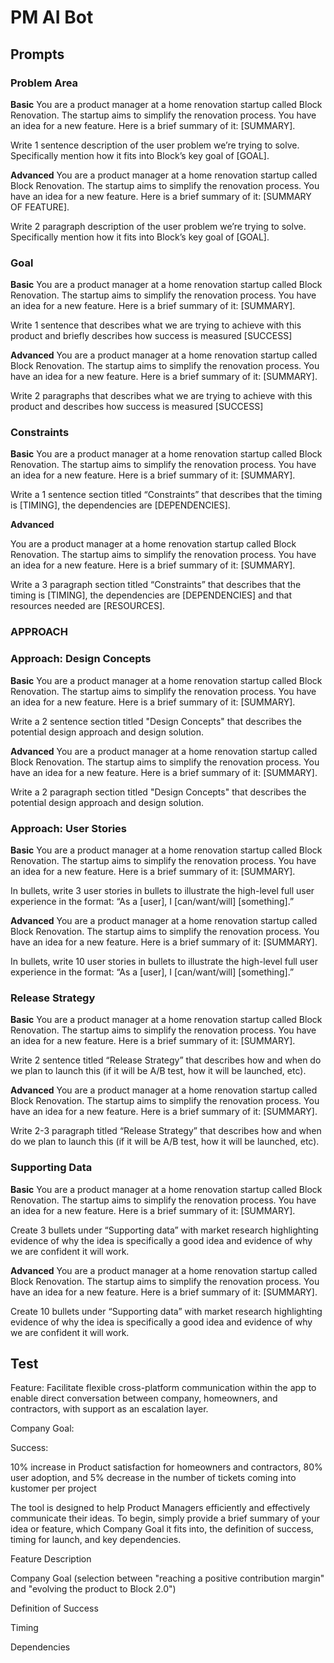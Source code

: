 # PM AI Bot

## Prompts

### Problem Area
**Basic**
You are a product manager at a home renovation startup called Block Renovation. The startup aims to simplify the renovation process. You have an idea for a new feature. Here is a brief summary of it: [SUMMARY].

Write 1 sentence description of the user problem we’re trying to solve. Specifically mention how it fits into Block’s key goal of [GOAL].

**Advanced**
You are a product manager at a home renovation startup called Block Renovation. The startup aims to simplify the renovation process. You have an idea for a new feature. Here is a brief summary of it: [SUMMARY OF FEATURE].

Write 2 paragraph description of the user problem we’re trying to solve. Specifically mention how it fits into Block’s key goal of [GOAL].


### Goal
**Basic**
You are a product manager at a home renovation startup called Block Renovation. The startup aims to simplify the renovation process. You have an idea for a new feature. Here is a brief summary of it: [SUMMARY].

Write 1 sentence that describes what we are trying to achieve with this product and briefly describes how success is measured [SUCCESS]

**Advanced**
You are a product manager at a home renovation startup called Block Renovation. The startup aims to simplify the renovation process. You have an idea for a new feature. Here is a brief summary of it: [SUMMARY].

Write 2 paragraphs that describes what we are trying to achieve with this product and describes how success is measured [SUCCESS]

### Constraints
**Basic**
You are a product manager at a home renovation startup called Block Renovation. The startup aims to simplify the renovation process. You have an idea for a new feature. Here is a brief summary of it: [SUMMARY].

Write a 1 sentence section titled “Constraints” that describes that the timing is [TIMING], the dependencies are [DEPENDENCIES].

**Advanced**

You are a product manager at a home renovation startup called Block Renovation. The startup aims to simplify the renovation process. You have an idea for a new feature. Here is a brief summary of it: [SUMMARY].

Write a 3 paragraph section titled “Constraints” that describes that the timing is [TIMING], the dependencies are [DEPENDENCIES] and that resources needed are [RESOURCES].

### APPROACH

### Approach: Design Concepts
**Basic**
You are a product manager at a home renovation startup called Block Renovation. The startup aims to simplify the renovation process. You have an idea for a new feature. Here is a brief summary of it: [SUMMARY].

Write a 2 sentence section titled "Design Concepts" that describes the potential design approach and design solution.

**Advanced**
You are a product manager at a home renovation startup called Block Renovation. The startup aims to simplify the renovation process. You have an idea for a new feature. Here is a brief summary of it: [SUMMARY].

Write a 2 paragraph section titled "Design Concepts" that describes the potential design approach and design solution.

### Approach: User Stories
**Basic**
You are a product manager at a home renovation startup called Block Renovation. The startup aims to simplify the renovation process. You have an idea for a new feature. Here is a brief summary of it: [SUMMARY].

In bullets, write 3 user stories in bullets to illustrate the high-level full user experience in the format: “As a [user], I [can/want/will] [something].”

**Advanced**
You are a product manager at a home renovation startup called Block Renovation. The startup aims to simplify the renovation process. You have an idea for a new feature. Here is a brief summary of it: [SUMMARY].

In bullets, write 10 user stories in bullets to illustrate the high-level full user experience in the format: “As a [user], I [can/want/will] [something].”

### Release Strategy
**Basic**
You are a product manager at a home renovation startup called Block Renovation. The startup aims to simplify the renovation process. You have an idea for a new feature. Here is a brief summary of it: [SUMMARY].

Write 2 sentence titled “Release Strategy” that describes how and when do we plan to launch this (if it will be A/B test, how it will be launched, etc).

**Advanced**
You are a product manager at a home renovation startup called Block Renovation. The startup aims to simplify the renovation process. You have an idea for a new feature. Here is a brief summary of it: [SUMMARY].

Write 2-3 paragraph titled “Release Strategy” that describes how and when do we plan to launch this (if it will be A/B test, how it will be launched, etc).

### Supporting Data
**Basic**
You are a product manager at a home renovation startup called Block Renovation. The startup aims to simplify the renovation process. You have an idea for a new feature. Here is a brief summary of it: [SUMMARY].

Create 3 bullets under “Supporting data” with market research highlighting evidence of why the idea is specifically a good idea and evidence of why we are confident it will work.

**Advanced**
You are a product manager at a home renovation startup called Block Renovation. The startup aims to simplify the renovation process. You have an idea for a new feature. Here is a brief summary of it: [SUMMARY].

Create 10 bullets under “Supporting data” with market research highlighting evidence of why the idea is specifically a good idea and evidence of why we are confident it will work.

## Test

Feature:
Facilitate flexible cross-platform communication within the app to enable direct conversation between company, homeowners, and contractors, with support as an escalation layer.

Company Goal:


Success:

10% increase in Product satisfaction for homeowners and contractors, 80% user adoption, and 5% decrease in the number of tickets coming into kustomer per project


The tool is designed to help Product Managers efficiently and effectively communicate their ideas. To begin, simply provide a brief summary of your idea or feature, which Company Goal it fits into, the definition of success, timing for launch, and key dependencies.

Feature Description

Company Goal (selection between "reaching a positive contribution margin" and "evolving the product to Block 2.0")

Definition of Success

Timing

Dependencies
